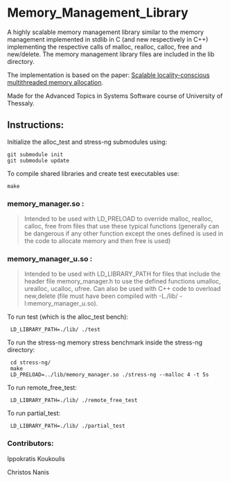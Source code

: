# Memory_Management_Library
A highly scalable memory management library similar to the memory management implemented in stdlib in C (and new respectively in C++) implementing the respective calls of malloc, realloc, calloc, free and new/delete. The memory management library files are included in the lib directory.

The implementation is based on the paper: [Scalable locality-conscious multithreaded memory allocation](https://dl.acm.org/doi/10.1145/1133956.1133968).

Made for the Advanced Topics in Systems Software course of University of Thessaly.


## Instructions:

Initialize the alloc_test and stress-ng submodules using:
```
git submodule init
git submodule update
```

To compile shared libraries and create test executables use:
```
make
```

### memory_manager.so : 
> Intended to be used with LD_PRELOAD to override malloc, realloc, calloc, free from files that use these typical functions (generally can be dangerous if any other function except the ones defined is used in the code to allocate memory and then free is used)
### memory_manager_u.so : 
> Intended to be used with LD_LIBRARY_PATH for files that include the header file memory_manager.h to use the defined functions umalloc, urealloc, ucalloc, ufree. Can also be used with C++ code to overload new,delete (file must have been compiled with -L./lib/ -l:memory_manager_u.so).

To run test (which is the alloc_test bench):
```
 LD_LIBRARY_PATH=./lib/ ./test
```

To run the stress-ng memory stress benchmark inside the stress-ng directory:

```
 cd stress-ng/
 make
 LD_PRELOAD=../lib/memory_manager.so ./stress-ng --malloc 4 -t 5s
```

To run remote_free_test:
```
 LD_LIBRARY_PATH=./lib/ ./remote_free_test
```

To run partial_test:
```
 LD_LIBRARY_PATH=./lib/ ./partial_test
```

### Contributors:

Ippokratis Koukoulis

Christos Nanis